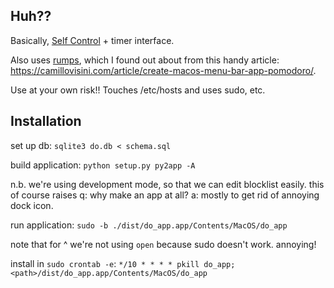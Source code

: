 ## Huh??

Basically, [Self Control](https://selfcontrolapp.com/) + timer interface.

Also uses [rumps](https://github.com/jaredks/rumps), which I found out about from this handy article: https://camillovisini.com/article/create-macos-menu-bar-app-pomodoro/.

Use at your own risk!! Touches /etc/hosts and uses sudo, etc.


## Installation

set up db: `sqlite3 do.db < schema.sql`

build application: `python setup.py py2app -A`

n.b. we're using development mode, so that we can edit blocklist easily.
this of course raises q: why make an app at all?
a: mostly to get rid of annoying dock icon.

run application: `sudo -b ./dist/do_app.app/Contents/MacOS/do_app`

note that for ^ we're not using `open` because sudo doesn't work. annoying!

install in `sudo crontab -e`: `*/10 * * * * pkill do_app; <path>/dist/do_app.app/Contents/MacOS/do_app`
